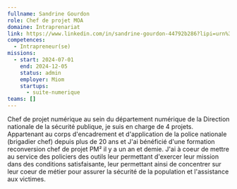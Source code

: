 ```yaml
---
fullname: Sandrine Gourdon
role: Chef de projet MOA
domaine: Intraprenariat
link: https://www.linkedin.com/in/sandrine-gourdon-44792b286?lipi=urn%3Ali%3Apage%3Ad_flagship3_profile_view_base_contact_details%3BDt06OG0ITHKuUvUgo2https://www.linkedin.com/in/sandrine-gourdon-44792b286
competences:
  - Intrapreneur(se)
missions:
  - start: 2024-07-01
    end: 2024-12-05
    status: admin
    employer: Miom
    startups:
      - suite-numerique
teams: []
---
```

Chef de projet numérique au sein du département numérique de la Direction nationale de la sécurité publique, je suis en charge de 4 projets. Appartenant au corps d'encadrement et d'application de la police nationale (brigadier chef) depuis plus de 20 ans et J'ai bénéficié d'une formation reconversion chef de projet PM² il y a un an et demie. J'ai à coeur de mettre au service des policiers des outils leur permettant d'exercer leur mission dans des conditions satisfaisante, leur permettant ainsi de concentrer sur leur coeur de métier pour assurer la sécurité de la population et l'assistance aux victimes.